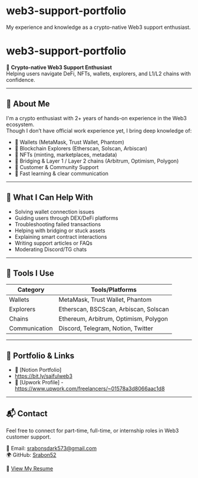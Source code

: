 # web3-support-portfolio
My experience and knowledge as a crypto-native Web3 support enthusiast.
# web3-support-portfolio

🚀 **Crypto-native Web3 Support Enthusiast**  
Helping users navigate DeFi, NFTs, wallets, explorers, and L1/L2 chains with confidence.

---

## 🔹 About Me

I'm a crypto enthusiast with 2+ years of hands-on experience in the Web3 ecosystem.  
Though I don’t have official work experience yet, I bring deep knowledge of:

- 🔐 Wallets (MetaMask, Trust Wallet, Phantom)
- 🔎 Blockchain Explorers (Etherscan, Solscan, Arbiscan)
- 🧩 NFTs (minting, marketplaces, metadata)
- 🌉 Bridging & Layer 1 / Layer 2 chains (Arbitrum, Optimism, Polygon)
- 🤝 Customer & Community Support
- 🧠 Fast learning & clear communication

---

## 💼 What I Can Help With

- Solving wallet connection issues  
- Guiding users through DEX/DeFi platforms  
- Troubleshooting failed transactions  
- Helping with bridging or stuck assets  
- Explaining smart contract interactions  
- Writing support articles or FAQs  
- Moderating Discord/TG chats

---

## 🧰 Tools I Use

| Category        | Tools/Platforms                    |
|----------------|-------------------------------------|
| Wallets         | MetaMask, Trust Wallet, Phantom     |
| Explorers       | Etherscan, BSCScan, Arbiscan, Solscan |
| Chains          | Ethereum, Arbitrum, Optimism, Polygon |
| Communication   | Discord, Telegram, Notion, Twitter  |

---

## 🔗 Portfolio & Links

- 🔹 [Notion Portfolio]
-  https://bit.ly/saifulweb3
- 🔹 [Upwork Profile]
-https://www.upwork.com/freelancers/~01578a3d8066aac1d8
---

## 📬 Contact

Feel free to connect for part-time, full-time, or internship roles in Web3 customer support.

📧 Email: srabonsdark573@gmail.com  
🌍 GitHub: [Srabon52](https://github.com/Srabon52)


📄 [View My Resume](./Saiful-Islam-Resume.pdf)
